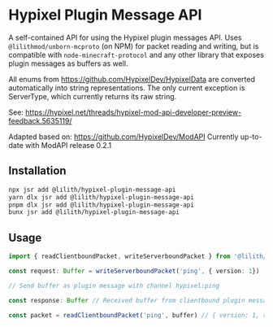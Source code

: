 # Hypixel Plugin Message API

A self-contained API for using the Hypixel plugin messages API. Uses `@lilithmod/unborn-mcproto` (on NPM) for packet reading and writing, but is compatible with `node-minecraft-protocol` and any other library that exposes plugin messages as buffers as well.

All enums from https://github.com/HypixelDev/HypixelData are converted automatically into string representations. The only current exception is ServerType, which currently returns its raw string.

See: https://hypixel.net/threads/hypixel-mod-api-developer-preview-feedback.5635119/

Adapted based on: https://github.com/HypixelDev/ModAPI
Currently up-to-date with ModAPI release 0.2.1

## Installation

```bash
npx jsr add @lilith/hypixel-plugin-message-api
yarn dlx jsr add @lilith/hypixel-plugin-message-api
pnpm dlx jsr add @lilith/hypixel-plugin-message-api
bunx jsr add @lilith/hypixel-plugin-message-api
```

## Usage

```ts
import { readClientboundPacket, writeServerboundPacket } from '@lilith/hypixel-plugin-message-api'

const request: Buffer = writeServerboundPacket('ping', { version: 1})

// Send buffer as plugin message with channel hypixel:ping

const response: Buffer // Received buffer from clientbound plugin message with channel hypixel:ping

const packet = readClientboundPacket('ping', buffer) // { version: 1, response: "pong" }
```
